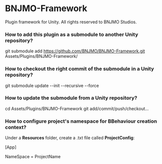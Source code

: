 # BNJMO-Framework
Plugin framework for Unity.
All rights reserved to BNJMO Studios.


### How to add this plugin as a submodule to another Unity repository?
git submodule add https://github.com/BNJMO/BNJMO-Framework.git Assets/Plugins/BNJMO-Framework/

### How to checkout the right commit of the submodule in a Unity repository?
git submodule update --init --recursive --force

### How to update the submodule from a Unity repository?
cd Assets/Plugins/BNJMO-Framework
git add/commit/push/checkout...


### How to configure project's namespace for BBehaviour creation context?
Under a **Resources** folder, create a .txt file called **ProjectConfig**:

[App]

NameSpace = ProjectName
